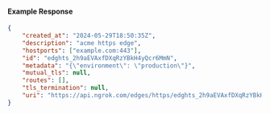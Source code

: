 <!-- Code generated for API Clients. DO NOT EDIT. -->

#### Example Response

```json
{
	"created_at": "2024-05-29T18:50:35Z",
	"description": "acme https edge",
	"hostports": ["example.com:443"],
	"id": "edghts_2h9aEVAxfDXqRzYBkH4yQcr6MmN",
	"metadata": "{\"environment\": \"production\"}",
	"mutual_tls": null,
	"routes": [],
	"tls_termination": null,
	"uri": "https://api.ngrok.com/edges/https/edghts_2h9aEVAxfDXqRzYBkH4yQcr6MmN"
}
```
